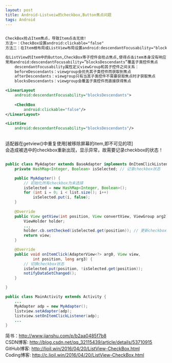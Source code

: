 ```yaml
---
layout: post
title: Android-Listveiw的checkbox,Button焦点问题
tags: Android
---
```


```xml
	
CheckBox抢占Item焦点，导致Item点击无效!
方法一：CheckBox设置android:clickable="false" 
方法二：在Item根布局或ListView布局设置android:descendantFocusability="blocksDescendants"

在ListView的Item中的Button,CheckBox等子控件会抢占焦点,使得点击item本身没有响应！
常用android:descendantFocusability=”blocksDescendants”覆盖子类控件焦点
	descendantFocusability属性定义viewGroup和其子控件之间关系：
	beforeDescendants：viewgroup会优先其子类控件而获取到焦点
	afterDescendants：viewgroup只有当其子类控件不需要获取焦点时才获取焦点
	blocksDescendants：viewgroup会覆盖子类控件而直接获得焦点

<LinearLayout
	android:descendantFocusability="blocksDescendants">
		
	<CheckBox
		android:clickable="false"/>	
</LinearLayout>

<ListView
	android:descendantFocusability="blocksDescendants"/>
		
```

适配器在getview()中重复使用[被移除屏幕的item,即不可见的项]    
会造成被选中的checkbox重新出现，显示异常，故需要记录checkbox的状态！

```java

public class MyAdapter extends BaseAdapter implements OnItemClickListener {	
	private HashMap<Integer, Boolean> isSelected; // 记录checkbox状态

	public MyAdapter() {		
		// 初始化所有checkbox为未选择  
		isSelected = new HashMap<Integer, Boolean>();  
		for (int i = 0; i < list.size(); i++)
			isSelected.put(i, false);
	}
	
	@Override  
	public View getView(int position, View convertView, ViewGroup arg2) {              
		ViewHolder holder;
		...
		holder.cb.setChecked(isSelected.get(position)); // 更新checkbox状态
		return view;
	}  

	@Override  
	public void onItemClick(AdapterView<?> arg0, View view,  
			int position, long arg3) {
		// 切换checkbox状态
		isSelected.put(position, !isSelected.get(position));
		notifyDataSetChanged();
	}  

}  

public class MainActivity extends Activity {
	...
	MyAdapter adp = new MyAdapter();
	listview.setAdapter(adp);
	listview.setOnItemClickListener(adp);
	...
}

```

简书：http://www.jianshu.com/p/b2aa0485f7b8   
CSDN博客: http://blog.csdn.net/qq_32115439/article/details/53710915   
GitHub博客: http://lioil.win/2016/04/20/ListView-CheckBox.html   
Coding博客: http://c.lioil.win/2016/04/20/ListView-CheckBox.html
